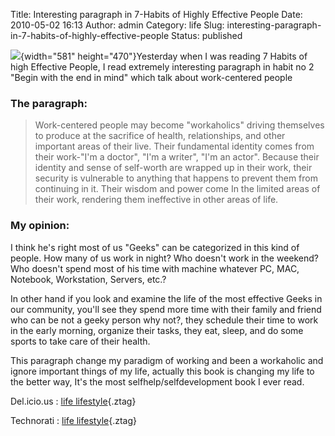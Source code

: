 Title: Interesting paragraph in 7-Habits of Highly Effective People
Date: 2010-05-02 16:13
Author: admin
Category: life
Slug: interesting-paragraph-in-7-habits-of-highly-effective-people
Status: published

![](http://www.emadmokhtar.com/wp-content/uploads/2011/11/050210_1612_Interesting1.jpg){width="581"
height="470"}Yesterday when I was reading 7 Habits of high Effective
People, I read extremely interesting paragraph in habit no 2 "Begin with
the end in mind" which talk about work-centered people

### The paragraph:

> Work-centered people may become "workaholics" driving themselves to
> produce at the sacrifice of health, relationships, and other important
> areas of their live. Their fundamental identity comes from their
> work-"I'm a doctor", "I'm a writer", "I'm an actor". Because their
> identity and sense of self-worth are wrapped up in their work, their
> security is vulnerable to anything that happens to prevent them from
> continuing in it. Their wisdom and power come In the limited areas of
> their work, rendering them ineffective in other areas of life.

### My opinion:

I think he's right most of us "Geeks" can be categorized in this kind of
people. How many of us work in night? Who doesn't work in the weekend?
Who doesn't spend most of his time with machine whatever PC, MAC,
Notebook, Workstation, Servers, etc.?

In other hand if you look and examine the life of the most effective
Geeks in our community, you'll see they spend more time with their
family and friend who can be not a geeky person why not?, they schedule
their time to work in the early morning, organize their tasks, they eat,
sleep, and do some sports to take care of their health.

This paragraph change my paradigm of working and been a workaholic and
ignore important things of my life, actually this book is changing my
life to the better way, It's the most selfhelp/selfdevelopment book I
ever read.

<!-- Tag links generated by Zoundry Raven. Do not manually edit. http://www.zoundryraven.com -->  
<span class="ztags"><span class="ztagspace">Del.icio.us</span> : [life
lifestyle](http://del.icio.us/tag/life%20lifestyle){.ztag}</span>  
  
<span class="ztags"><span class="ztagspace">Technorati</span> : [life
lifestyle](http://www.technorati.com/tag/life+lifestyle){.ztag}</span>
